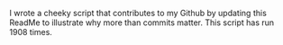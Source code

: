 I wrote a cheeky script that contributes to my Github by updating this ReadMe to illustrate why more than commits matter. This script has run 1908 times.